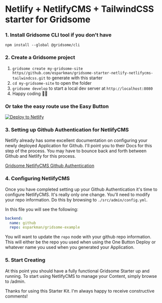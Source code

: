# Netlify + NetlifyCMS + TailwindCSS starter for Gridsome

### 1. Install Gridsome CLI tool if you don't have

`npm install --global @gridsome/cli`

### 2. Create a Gridsome project

1. `gridsome create my-gridsome-site https//github.com/esparkman/gridsome-starter-netlify-netlifycms-tailwindcss.git` to generate with this starter
2. `cd my-gridsome-site` to open the folder
3. `gridsome develop` to start a local dev server at `http://localhost:8080`
4. Happy coding 🎉🙌

### Or take the easy route use the Easy Button

[![Deploy to Netlify](https://www.netlify.com/img/deploy/button.svg)](https://app.netlify.com/start/deploy?repository=https://github.com/guifelix/gridsome-starter-netlify-netlifycms-tailwindcss)

### 3. Setting up Github Authentication for NetlifyCMS

Netlify already has some excellent documentation on configuring your newly deployed Application for Github. I'll point you to their Docs for this step of the process. You may have to bounce back and forth between Github and Netlify for this process.

[Gridsome NetlifyCMS Github Authentication](https://gridsome.org/docs/guide-netlify-cms#netlify-cms-authentication-with-github)

### 4. Configuring NetlifyCMS

Once you have completed setting up your Github Authentication it's time to configure NetlifyCMS. It's really only one change. You'll need to modify your repo information. Do this by browsing to `./src/admin/config.yml`.

In this file you will see the following:

```yaml
backend:
  name: github
  repo: esparkman/gridsome-example
```
You will want to update the `repo` node with your github repo information. This will either be the repo you used when using the One Button Deploy or whatever name you used when you generated your Application.

### 5. Start Creating

At this point you should have a fully functional Gridsome Starter up and running. To start using NetlifyCMS to manage your Content, simply browse to <your-hostname>/admin.

Thanks for using this Starter Kit. I'm always happy to receive constructive comments!